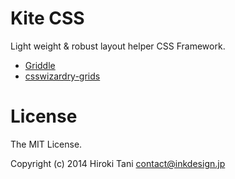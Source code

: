 # Kite CSS

Light weight & robust layout helper CSS Framework. 

- [Griddle](https://github.com/necolas/griddle)
- [csswizardry-grids](https://github.com/csswizardry/csswizardry-grids)

# License

The MIT License.

Copyright (c) 2014 Hiroki Tani <contact@inkdesign.jp>